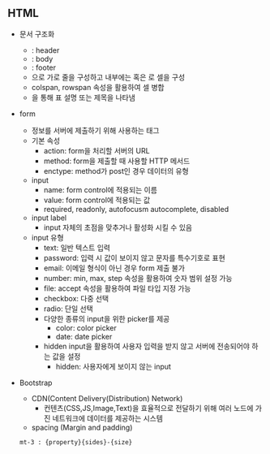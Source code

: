 ## HTML
* 문서 구조화
    * <thead>: header
    * <tbody>: body
    * <tfoot>: footer
    * <tr>으로 가로 줄을 구성하고 내부에는 <th>혹은 <td>로 셀을 구성
    * colspan, rowspan 속성을 활용하여 셀 병합
    * <caption>을 통해 표 설명 또는 제목을 나타냄
* form
    * 정보를 서버에 제출하기 위해 사용하는 태그
    * 기본 속성
        * action: form을 처리할 서버의 URL
        * method: form을 제출할 때 사용할 HTTP 메서드
        * enctype: method가 post인 경우 데이터의 유형
    * input
        * name: form control에 적용되는 이름
        * value: form control에 적용되는 값
        * required, readonly, autofocusm autocomplete, disabled
    * input label
        * input 자체의 초점을 맞추거나 활성화 시킬 수 있음
    * input 유형
        * text: 일반 텍스트 입력
        * password: 입력 시 값이 보이지 않고 문자를 특수기호로 표현
        * email: 이메일 형식이 아닌 경우 form 제출 불가
        * number: min, max, step 속성을 활용하여 숫자 범위 설정 가능
        * file: accept 속성을 활용하여 파일 타입 지정 가능
        * checkbox: 다중 선택
        * radio: 단일 선택 
        * 다양한 종류의 input을 위한 picker를 제공
            * color: color picker
            * date: date picker
        * hidden input을 활용하여 사용자 입력을 받지 않고 서버에 전송되어야 하는 값을 설정
            * hidden: 사용자에게 보이지 않는 input

* Bootstrap
    * CDN(Content Delivery(Distribution) Network)
        * 컨텐츠(CSS,JS,Image,Text)을 효율적으로 전달하기 위해 여러 노드에 가진 네트워크에 데이터를 제공하는 시스템
    * spacing (Margin and padding)
    ```terminal
    mt-3 : {property}{sides}-{size}
    ```